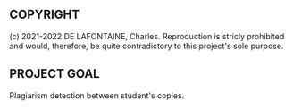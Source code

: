## COPYRIGHT
(c) 2021-2022 DE LAFONTAINE, Charles.
Reproduction is stricly prohibited and would, therefore, be quite contradictory to this project's sole purpose.

## PROJECT GOAL
Plagiarism detection between student's copies.
